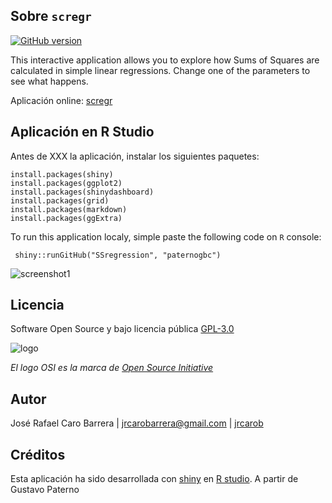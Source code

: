 ## Sobre `scregr`

[![GitHub version](https://badge.fury.io/gh/jrcarob%2FApp-SCRegression.svg)](https://badge.fury.io/gh/jrcarob%2FApp-SCRegression)


This interactive application allows you to explore how Sums of Squares are calculated in simple linear regressions. Change one of the parameters to see what happens.

Aplicación online: [scregr](https://paternogbc.shinyapps.io/SS_regression)

## Aplicación en R Studio

Antes de XXX la aplicación, instalar los siguientes paquetes:

```{r} 
install.packages(shiny)
install.packages(ggplot2)
install.packages(shinydashboard)
install.packages(grid)
install.packages(markdown)
install.packages(ggExtra)
```

To run this application localy, simple paste the following code on `R` console: 
```{r} 
 shiny::runGitHub("SSregression", "paternogbc")
```

![screenshot1](https://user-images.githubusercontent.com/45860181/58814770-a6649680-8626-11e9-8cac-a91c9b13eae6.png)


## Licencia
Software Open Source y bajo licencia pública [GPL-3.0](http://www.gnu.org/licenses/gpl-3.0.en.html)

![logo](https://raw.githubusercontent.com/paternogbc/SSregression/master/www/logo.png) 

_El logo OSI es la marca de [Open Source Initiative](http://opensource.org/)_

## Autor
José Rafael Caro Barrera | jrcarobarrera@gmail.com | [jrcarob](https://github.com/jrcarob)

## Créditos

Esta aplicación ha sido desarrollada con [shiny](http://shiny.rstudio.com/) en 
[R studio](https://www.rstudio.com/).
A partir de Gustavo Paterno 

